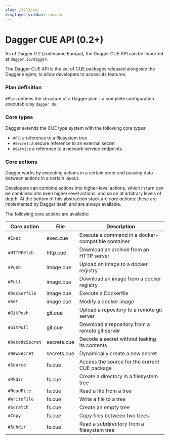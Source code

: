 ```yaml
---
slug: /1213/api
displayed_sidebar: europa
---
```


# Dagger CUE API (0.2+)

As of Dagger 0.2 (codename Europa), the Dagger CUE API can be imported at `dagger.io/dagger`.

The Dagger CUE API is the set of CUE packages released alongside the Dagger engine, to allow developers to access its features.

### Plan definition

`#Plan` defines the structure of a Dagger plan - a complete configuration executable by `dagger do`.

### Core types

Dagger extends the CUE type system with the following core types:

* `#FS`: a reference to a filesystem tree
* `#Secret`: a secure reference to an external secret
* `#Service` a reference to a network service endpoints

### Core actions

Dagger works by executing actions in a certain order and passing data between actions in a certain layout.

Developers can combine actions into higher-level actions, which in turn can be combined into even higher-level actions,
and so on at arbitrary levels of depth. At the bottom of this abstraction stack are *core actions*: these
are implemented by Dagger itself, and are always available.

The following core actions are available:

| Core action | File | Description |
| -- | -- | -- |
| `#Exec` | exec.cue | Execute a command in a docker-compatible container |
| `#HTTPFetch` | http.cue | Download an archive from an HTTP server |
| `#Push` | image.cue | Upload an image to a docker registry |
| `#Pull` | image.cue | Download an image from a docker registry |
| `#Dockerfile` | image.cue | Execute a Dockerfile |
| `#Set` | image.cue | Modify a docker image |
| `#GitPush` | git.cue | Upload a repository to a remote git server |
| `#GitPull` | git.cue | Download a repository from a remote git server |
| `#DecodeSecret` | secrets.cue | Decode a secret without leaking its contents |
| `#NewSecret` | secrets.cue | Dynamically create a new secret |
| `#Source` | fs.cue | Access the source for the current CUE package |
| `#Mkdir` | fs.cue | Create a directory in a filesystem tree |
| `#ReadFile` | fs.cue | Read a file from a tree |
| `#WriteFile` | fs.cue | Write a file to a tree |
| `#Scratch` | fs.cue | Create an empty tree |
| `#Copy` | fs.cue | Copy files between two trees |
| `#Subdir` | fs.cue | Read a subdirectory from a filesystem tree |
